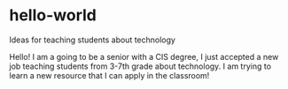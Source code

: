 # hello-world
Ideas for teaching students about technology

Hello!
I am a going to be a senior with a CIS degree, I just accepted a new job teaching students from 3-7th grade about technology.
I am trying to learn a new resource that I can apply in the classroom! 
